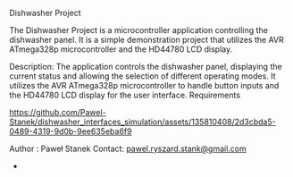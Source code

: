 Dishwasher Project

The Dishwasher Project is a microcontroller application controlling the dishwasher panel. It is a simple demonstration project that utilizes the AVR ATmega328p microcontroller and the HD44780 LCD display.

Description: The application controls the dishwasher panel, displaying the current status and allowing the selection of different operating modes. It utilizes the AVR ATmega328p microcontroller to handle button inputs and the HD44780 LCD display for the user interface.
Requirements


https://github.com/Pawel-Stanek/dishwasher_interfaces_simulation/assets/135810408/2d3cbda5-0489-4319-9d0b-9ee635eba6f9



Author : Paweł Stanek
Contact: pawel.ryszard.stank@gmail.com


-

